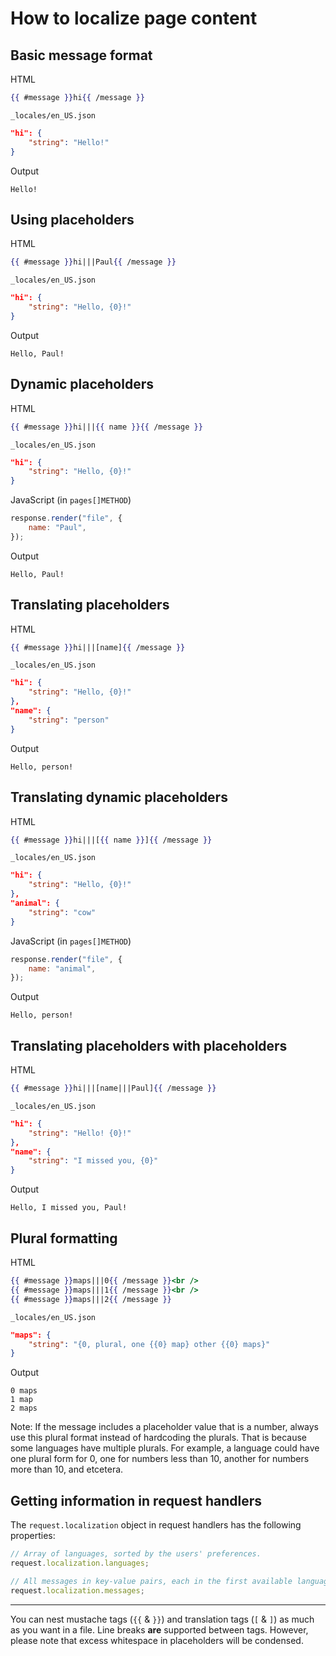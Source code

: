 # How to localize page content

## Basic message format

HTML

```handlebars
{{ #message }}hi{{ /message }}
```

`_locales/en_US.json`

```json
"hi": {
	"string": "Hello!"
}
```

Output

```plaintext
Hello!
```

## Using placeholders

HTML

```handlebars
{{ #message }}hi|||Paul{{ /message }}
```

`_locales/en_US.json`

```json
"hi": {
	"string": "Hello, {0}!"
}
```

Output

```plaintext
Hello, Paul!
```

## Dynamic placeholders

HTML

```handlebars
{{ #message }}hi|||{{ name }}{{ /message }}
```

`_locales/en_US.json`

```json
"hi": {
	"string": "Hello, {0}!"
}
```

JavaScript (in `pages[]METHOD`)

```javascript
response.render("file", {
	name: "Paul",
});
```

Output

```plaintext
Hello, Paul!
```

## Translating placeholders

HTML

```handlebars
{{ #message }}hi|||[name]{{ /message }}
```

`_locales/en_US.json`

```json
"hi": {
	"string": "Hello, {0}!"
},
"name": {
	"string": "person"
}
```

Output

```plaintext
Hello, person!
```

## Translating dynamic placeholders

HTML

```handlebars
{{ #message }}hi|||[{{ name }}]{{ /message }}
```

`_locales/en_US.json`

```json
"hi": {
	"string": "Hello, {0}!"
},
"animal": {
	"string": "cow"
}
```

JavaScript (in `pages[]METHOD`)

```javascript
response.render("file", {
	name: "animal",
});
```

Output

```plaintext
Hello, person!
```

## Translating placeholders with placeholders

HTML

```handlebars
{{ #message }}hi|||[name|||Paul]{{ /message }}
```

`_locales/en_US.json`

```json
"hi": {
	"string": "Hello! {0}!"
},
"name": {
	"string": "I missed you, {0}"
}
```

Output

```plaintext
Hello, I missed you, Paul!
```

## Plural formatting

HTML

```handlebars
{{ #message }}maps|||0{{ /message }}<br />
{{ #message }}maps|||1{{ /message }}<br />
{{ #message }}maps|||2{{ /message }}
```

`_locales/en_US.json`

```json
"maps": {
	"string": "{0, plural, one {{0} map} other {{0} maps}"
}
```

Output

```plaintext
0 maps
1 map
2 maps
```

Note: If the message includes a placeholder value that is a number, always use this plural format instead of hardcoding the plurals. That is because some languages have multiple plurals. For example, a language could have one plural form for 0, one for numbers less than 10, another for numbers more than 10, and etcetera.

## Getting information in request handlers

The `request.localization` object in request handlers has the following properties:

```javascript
// Array of languages, sorted by the users' preferences.
request.localization.languages;

// All messages in key-value pairs, each in the first available language in `request.localization.languages`.
request.localization.messages;
```

---

<!-- mustache-format-ignore -->

You can nest mustache tags (`{{` & `}}`) and translation tags (`[` & `]`) as much as you want in a file. Line breaks **are** supported between tags. However, please note that excess whitespace in placeholders will be condensed.

